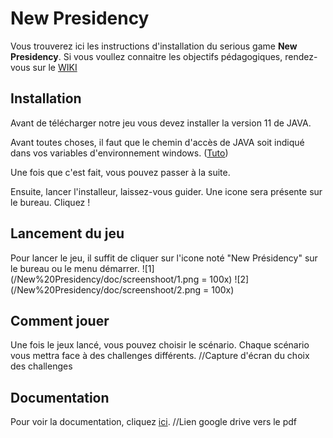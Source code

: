 # New Presidency

Vous trouverez ici les instructions d'installation du serious game **New Presidency**. Si vous voullez connaitre les objectifs pédagogiques, rendez-vous sur le [WIKI](https://git.unistra.fr/t3-2019-2020-derousseaux-van-der-spurt-treyer/t432_haj19_t3_a/wikis/Home)

## Installation

Avant de télécharger notre jeu vous devez installer la version 11 de JAVA.

Avant toutes choses, il faut que le chemin d'accès de JAVA soit indiqué dans vos variables d'environnement windows. ([Tuto](https://www.cyril-rabat.fr/articles/index.php?article=48)) 

Une fois que c'est fait, vous pouvez passer à la suite.

Ensuite, lancer l'installeur, laissez-vous guider. Une icone sera présente sur le bureau. Cliquez !

## Lancement du jeu

Pour lancer le jeu, il suffit de cliquer sur l'icone noté "New Présidency" sur le bureau ou le menu démarrer.
![1](/New%20Presidency/doc/screenshoot/1.png = 100x)
![2](/New%20Presidency/doc/screenshoot/2.png = 100x)

## Comment jouer

Une fois le jeux lancé, vous pouvez choisir le scénario.
Chaque scénario vous mettra face à des challenges différents.
//Capture d'écran du choix des challenges


## Documentation

Pour voir la documentation, cliquez [ici](https://git.unistra.fr/nderousseaux/t432_haj19_t3_a/blob/master/New%20Presidency/doc/html/index.html). //Lien google drive vers le pdf